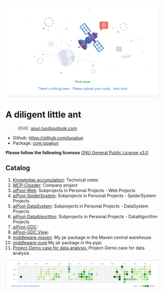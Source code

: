 ![image](wish.PNG)
# A diligent little ant

> @ME: aijun.luo@outlook.com

- Github: https://github.com/luoaijun
- Package: [com.luoaijun](https://mvnrepository.com/search?q=luoaijun)

**Please follow the following licenses**
[GNU General Public License v3.0](https://github.com/luoaijun/com.cdes.blog/blob/master/LICENSE)

## Catalog
1. [Knowledge accumulation](chapter1/chapter1.md): Technical notes
2. [MCP-Cloader](chapter2/chapter2.md): Company project
3. [aiPool-Web](chapter3/chapter3.md): Subprojects in Personal Projects - Web Projects
4. [aiPool-SpiderSystem](chapter4/chapter4.md): Subprojects in Personal Projects - SpiderSystem Projects
5. [aiPool-DataSystem](chapter5/chapter5.md): Subprojects in Personal Projects - DataSystem Projects
6. [aiPool-DataAlgorithm](chapter6/chapter6.md): Subprojects in Personal Projects - DataAlgorithm Projects
7. [aiPool-GDC](chapter9/chapter9.md):  
8. [aiPool-GDC.View](chapter10/chapter10.md): 
9. [middleware-maven](chapter7/chapter7.md): My jar package in the Maven central warehouse
10. [middleware-pypi](chapter8/chapter8.md):My jar package in the pypi
11. [Project-Demo case for data analysis
](demo/demo.md):Project-Demo case for data analysis


![image](github.PNG)